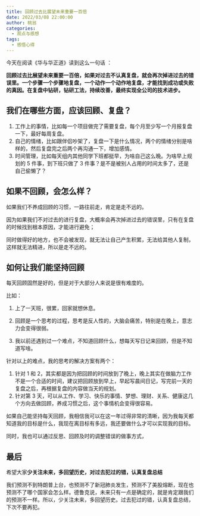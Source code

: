 ```yaml
---
title: 回顾过去比展望未来重要一百倍
date: 2022/03/08 22:00:00
author: 桃翁
categories: 
  - 观点与感想
tags: 
  - 感悟心得
---
```


今天在阅读《华与华正道》读到这么一句话 ：

**回顾过去比展望未来重要一百倍，如果对过去不认真复盘，就会再次掉进过去的错误里。一个步骤一个步骤地复盘，一个动作一个动作地复盘，才能找到成功或失败的真因。在复盘中钻研，钻研工法，持续改善，最终实现全公司的技术进步。**

## 我们在哪些方面，应该回顾、复盘？

1.  工作上的事情，比如每一个项目做完了需要复盘，每个月至少写一个月报复盘一下，最好每周复盘。
2.  自己的情绪，比如跟伴侣吵架了，复盘一下是什么情况，两个的情绪分别是啥样的，然后复盘完之后两个再沟通一下，增加感情。
3.  时间管理，比如每天组内其他同学下班都挺早，为啥自己这么晚。为啥早上规划的 5 件事，到下班只做了 3 件事？是不是被别人占用的时间太多了，还是自己偷懒了？

## 如果不回顾，会怎么样？

如果我们不养成回顾的习惯，一路往前走，肯定是走不远的。

因为如果我们不对过去的进行复盘，大概率会再次掉进过去的错误里，只有在复盘的时候找到根本原因，才能进行避免；

同时做得好的地方，也不会被发现，就无法让自己产生积累，无法给其他人复制，这样就无法精进，所以是走不远的。

## 如何让我们能坚持回顾

每天回顾固然是好的，但是对于大部分人来说是很有难度的。

比如：

1. 上了一天班，很累，回家就想休息。

2. 回顾是一个思考的过程，思考是反人性的，大脑会痛苦，特别是在晚上，意志力会变得很弱。

3. 我以前还遇到过一个难点，不知道回顾什么，想每天写日记来回顾，但是不知道写啥。

针对以上的难点，我的思考的解决方案有两个：

1. 针对 1 和 2，其实都是因为把回顾的时间放到了晚上，晚上其实在做脑力工作不是一个合适的时间，建议把回顾放到早上，早起写晨间日记，写完前一天的复盘之后，再根据复盘的内容做当天的规划。
2. 针对第 3 天，可以从工作、学习、快乐的事情、梦想、理财、关系、健康这几个方向去做回顾，养成习惯之后，这个事情机会变得很容易。

如果自己能坚持每天回顾，我相信我可以在这一年过得非常的清晰，因为我每天都知道我的目标是什么，我现在离目标有多远，我还要做什么才可以实现我的目标。

同时，我也可以通过反思、回顾及时的调整错误的做事方式，

## 最后

希望大家**少关注未来，多回望历史，对过去犯过的错，认真复盘总结**

我们预测不到特朗普上台，也预测不了新冠肺炎发生，预测不了美股熔断，现在也预测不了哪个国家会怎么样。德鲁克说，未来只有一点是确定的，就是肯定跟我们的预测不一样。所以，少关注未来，多回望历史。过去犯过的错，认真复盘总结，下次不要再犯。
